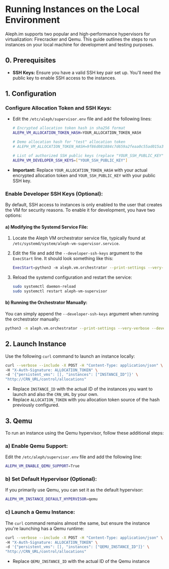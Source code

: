 # Running Instances on the Local Environment

Aleph.im supports two popular and high-performance hypervisors for virtualization: Firecracker and Qemu. This guide outlines the steps to run instances on your local machine for development and testing purposes.

## 0. Prerequisites

- **SSH Keys:** Ensure you have a valid SSH key pair set up. You'll need the public key to enable SSH access to the instances.

## 1. Configuration

### **Configure Allocation Token and SSH Keys:**

- Edit the `/etc/aleph/supervisor.env` file and add the following lines:

  ``` bash
  # Encrypted allocation token hash in sha256 format
  ALEPH_VM_ALLOCATION_TOKEN_HASH=YOUR_ALLOCATION_TOKEN_HASH
  
  # Demo allocation hash for "test" allocation token
  # ALEPH_VM_ALLOCATION_TOKEN_HASH=9f86d081884c7d659a2feaa0c55ad015a3bf4f1b2b0b822cd15d6c15b0f00a08

  # List of authorized SSH public keys (replace "YOUR_SSH_PUBLIC_KEY" with your actual key)
  ALEPH_VM_DEVELOPER_SSH_KEYS=["YOUR_SSH_PUBLIC_KEY"]
  ```

- **Important:** Replace `YOUR_ALLOCATION_TOKEN_HASH` with your actual encrypted allocation token and `YOUR_SSH_PUBLIC_KEY` with your public SSH key.


### **Enable Developer SSH Keys (Optional):**

By default, SSH access to instances is only enabled to the user that creates the VM for security reasons. To enable it for development, you have two options:

#### a) Modifying the Systemd Service File:

1. Locate the Aleph VM orchestrator service file, typically found at `/etc/systemd/system/aleph-vm-supervisor.service`.
2. Edit the file and add the `--developer-ssh-keys` argument to the `ExecStart` line. It should look something like this:

   ``` bash
   ExecStart=python3 -m aleph.vm.orchestrator --print-settings --very-verbose --developer-ssh-keys
   ```

3. Reload the systemd configuration and restart the service:

   ``` bash
   sudo systemctl daemon-reload
   sudo systemctl restart aleph-vm-supervisor
   ```

#### b) Running the Orchestrator Manually:

You can simply append the `--developer-ssh-keys` argument when running the orchestrator manually:

 ``` bash
 python3 -m aleph.vm.orchestrator --print-settings --very-verbose --developer-ssh-keys
 ```

## 2. Launch Instance

Use the following `curl` command to launch an instance locally:

 ``` bash
 curl --verbose --include -X POST -H "Content-Type: application/json" \
 -H "X-Auth-Signature: ALLOCATION_TOKEN" \
 -d '{"persistent_vms": [], "instances": ["INSTANCE_ID"]}' \
 "http://CRN_URL/control/allocations"
 ```

- Replace `INSTANCE_ID` with the actual ID of the instances you want to launch and also the `CRN_URL` by your own.
- Replace `ALLOCATION_TOKEN` with you allocation token source of the hash previously configured.

## 3. Qemu

To run an instance using the Qemu hypervisor, follow these additional steps:

### a) Enable Qemu Support:

Edit the `/etc/aleph/supervisor.env` file and add the following line:

 ``` bash
 ALEPH_VM_ENABLE_QEMU_SUPPORT=True
 ```

### b) Set Default Hypervisor (Optional):

If you primarily use Qemu, you can set it as the default hypervisor:

 ``` bash
 ALEPH_VM_INSTANCE_DEFAULT_HYPERVISOR=qemu
 ```

### c) Launch a Qemu Instance:

The `curl` command remains almost the same, but ensure the instance you're launching has a Qemu runtime:

 ``` bash
 curl --verbose --include -X POST -H "Content-Type: application/json" \
 -H "X-Auth-Signature: ALLOCATION_TOKEN" \
 -d '{"persistent_vms": [], "instances": ["QEMU_INSTANCE_ID"]}' \
 "http://CRN_URL/control/allocations"
 ```
   
- Replace `QEMU_INSTANCE_ID` with the actual ID of the Qemu instance
